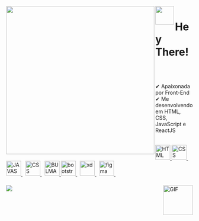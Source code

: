<img align="left" src="https://media.giphy.com/media/L1R1tvI9svkIWwpVYr/giphy.gif" width="400"/> 
<img src="https://media.giphy.com/media/3og0IAzB7lmOo2q0Ss/giphy.gif" width="50" align="left"> <h1>Hey There!</h1>
<br> <br>

 ✔ Apaixonada por Front-End <br>
 ✔ Me desenvolvendo em HTML, CSS, JavaScript e ReactJS  <br> <br>
  
 <a href="#">
 <img src="https://cdn.jsdelivr.net/gh/devicons/devicon/icons/html5/html5-plain-wordmark.svg" alt="HTML" width="40"/> 
 </a>
 <a href="#">
 <img src="https://cdn.jsdelivr.net/gh/devicons/devicon/icons/css3/css3-plain-wordmark.svg" alt="CSS" width="40"/> 
 <a/>&nbsp;
 <a href="#">
 <img src="https://cdn.jsdelivr.net/gh/devicons/devicon/icons/javascript/javascript-plain.svg" alt="JAVASCRIPT" width="40"/> 
 <a/>&nbsp;
  <a href="#">
 <img src="https://cdn.jsdelivr.net/gh/devicons/devicon/icons/sass/sass-original.svg" alt="CSS" width="40"/> 
 <a/>&nbsp;
 <a href="#">
 <img src="https://cdn.jsdelivr.net/gh/devicons/devicon/icons/bulma/bulma-plain.svg" alt="BULMA" width="40"/>
  </a>
  <a href="#">
 <img src="https://cdn.jsdelivr.net/gh/devicons/devicon/icons/bootstrap/bootstrap-plain-wordmark.svg" alt="bootstrap" width="40"/> 
 <a/>&nbsp;
  <a href="#">
 <img src="https://cdn.jsdelivr.net/gh/devicons/devicon/icons/xd/xd-line.svg" alt="xd" width="40"/> 
 <a/>&nbsp;
 <a href="#">
 <img src="https://cdn.jsdelivr.net/gh/devicons/devicon/icons/figma/figma-original.svg" alt="figma" width="40"/> 
 <a/>&nbsp;
 
  <h3> </h3>

 <img alt="GIF" align="right" width="80px" src="https://media.giphy.com/media/UVG0BN8TOMKkPOJS6e/giphy.gif"/>
   <a href="https://www.linkedin.com/in/caroline-franca" target="_blank"><img src="https://img.shields.io/badge/-LinkedIn-%230077B5?style=for-the-badge&logo=linkedin&logoColor=white" target="_blank"></a>
 
